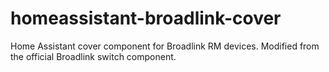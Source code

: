 # homeassistant-broadlink-cover
Home Assistant cover component for Broadlink RM devices. Modified from the official Broadlink switch component.
